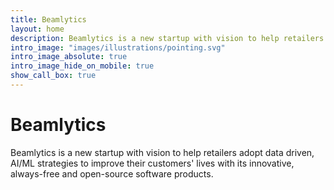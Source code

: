 ```yaml
---
title: Beamlytics
layout: home
description: Beamlytics is a new startup with vision to help retailers adopt data driven, AI/ML strategies to improve their customers' lives with its innovative, always-free and open-source software products.
intro_image: "images/illustrations/pointing.svg"
intro_image_absolute: true
intro_image_hide_on_mobile: true
show_call_box: true
---
```


# Beamlytics

Beamlytics is a new startup with vision to help retailers adopt data driven, AI/ML strategies to improve their customers' lives with its innovative, always-free and open-source software products.
